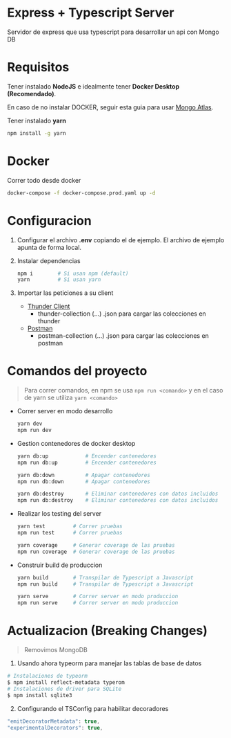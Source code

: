 # Express + Typescript Server

Servidor de express que usa typescript para desarrollar un api con Mongo DB

# Requisitos

Tener instalado **NodeJS** e idealmente tener **Docker Desktop (Recomendado)**.

En caso de no instalar DOCKER, seguir esta guia para usar [Mongo Atlas](https://youtu.be/d6wv1Utj5BE?si=PdiGLjGECGip2XnT).

Tener instalado **yarn**

```bash
npm install -g yarn
```

# Docker

Correr todo desde docker

```bash
docker-compose -f docker-compose.prod.yaml up -d
```

# Configuracion

1. Configurar el archivo **.env** copiando el de ejemplo. El archivo de ejemplo apunta de forma local.
2. Instalar dependencias

   ```bash
   npm i        # Si usan npm (default)
   yarn         # Si usan yarn
   ```

3. Importar las peticiones a su client
   - [Thunder Client](https://www.thunderclient.com/)
     - thunder-collection (...) .json para cargar las colecciones en thunder
   - [Postman](https://www.postman.com/)
     - postman-collection (...) .json para cargar las colecciones en postman

# Comandos del proyecto

> Para correr comandos, en npm se usa `npm run <comando>` y en el caso de yarn se utiliza `yarn <comando>`

- Correr server en modo desarrollo

  ```bash
  yarn dev
  npm run dev
  ```

- Gestion contenedores de docker desktop

  ```bash
  yarn db:up            # Encender contenedores
  npm run db:up         # Encender contenedores

  yarn db:down          # Apagar contenedores
  npm run db:down       # Apagar contenedores

  yarn db:destroy       # Eliminar contenedores con datos incluidos
  npm run db:destroy    # Eliminar contenedores con datos incluidos
  ```

- Realizar los testing del server

  ```bash
  yarn test         # Correr pruebas
  npm run test      # Correr pruebas

  yarn coverage     # Generar coverage de las pruebas
  npm run coverage  # Generar coverage de las pruebas
  ```

- Construir build de produccion

  ```bash
  yarn build        # Transpilar de Typescript a Javascript
  npm run build     # Transpilar de Typescript a Javascript

  yarn serve        # Correr server en modo produccion
  npm run serve     # Correr server en modo produccion
  ```

# Actualizacion (Breaking Changes)

> Removimos MongoDB

1. Usando ahora typeorm para manejar las tablas de base de datos

```bash
# Instalaciones de typeorm
$ npm install reflect-metadata typerom
# Instalaciones de driver para SQLite
$ npm install sqlite3
```

2. Configurando el TSConfig para habilitar decoradores

```ts
"emitDecoratorMetadata": true,
"experimentalDecorators": true,
```
